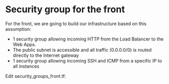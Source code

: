 # Security group for the front

For the front, we are going to build our infrastructure based on this assumption:
- 1 security group allowing incoming HTTP from the Load Balancer to the Web Apps.
- The public subnet is accessible and all traffic (0.0.0.0/0) is routed directly to the Internet gateway
- 1 security group allowing incoming SSH and ICMP from a specific IP to all instances


Edit security_groups_front.tf:
```console

```

